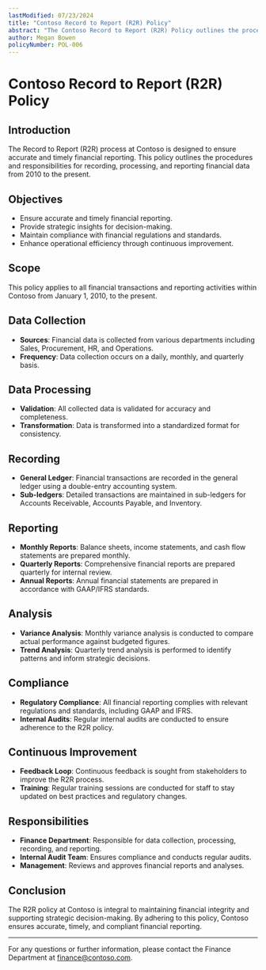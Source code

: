 ```yaml
---
lastModified: 07/23/2024
title: "Contoso Record to Report (R2R) Policy"
abstract: "The Contoso Record to Report (R2R) Policy outlines the procedures and responsibilities for accurate and timely financial reporting from 2010 to the present. It covers data collection from various departments, validation and transformation of data, recording in general and sub-ledgers, and the preparation of monthly, quarterly, and annual financial reports. The policy emphasizes compliance with GAAP/IFRS standards, regular internal audits, and continuous improvement through feedback and training. Responsibilities are assigned to the Finance Department, Internal Audit Team, and Management to ensure financial integrity and support strategic decision-making."
author: Megan Bowen
policyNumber: POL-006
---
```


# Contoso Record to Report (R2R) Policy

## Introduction
The Record to Report (R2R) process at Contoso is designed to ensure accurate and timely financial reporting. This policy outlines the procedures and responsibilities for recording, processing, and reporting financial data from 2010 to the present.

## Objectives
- Ensure accurate and timely financial reporting.
- Provide strategic insights for decision-making.
- Maintain compliance with financial regulations and standards.
- Enhance operational efficiency through continuous improvement.

## Scope
This policy applies to all financial transactions and reporting activities within Contoso from January 1, 2010, to the present.

## Data Collection
- **Sources**: Financial data is collected from various departments including Sales, Procurement, HR, and Operations.
- **Frequency**: Data collection occurs on a daily, monthly, and quarterly basis.

## Data Processing
- **Validation**: All collected data is validated for accuracy and completeness.
- **Transformation**: Data is transformed into a standardized format for consistency.

## Recording
- **General Ledger**: Financial transactions are recorded in the general ledger using a double-entry accounting system.
- **Sub-ledgers**: Detailed transactions are maintained in sub-ledgers for Accounts Receivable, Accounts Payable, and Inventory.

## Reporting
- **Monthly Reports**: Balance sheets, income statements, and cash flow statements are prepared monthly.
- **Quarterly Reports**: Comprehensive financial reports are prepared quarterly for internal review.
- **Annual Reports**: Annual financial statements are prepared in accordance with GAAP/IFRS standards.

## Analysis
- **Variance Analysis**: Monthly variance analysis is conducted to compare actual performance against budgeted figures.
- **Trend Analysis**: Quarterly trend analysis is performed to identify patterns and inform strategic decisions.

## Compliance
- **Regulatory Compliance**: All financial reporting complies with relevant regulations and standards, including GAAP and IFRS.
- **Internal Audits**: Regular internal audits are conducted to ensure adherence to the R2R policy.

## Continuous Improvement
- **Feedback Loop**: Continuous feedback is sought from stakeholders to improve the R2R process.
- **Training**: Regular training sessions are conducted for staff to stay updated on best practices and regulatory changes.

## Responsibilities
- **Finance Department**: Responsible for data collection, processing, recording, and reporting.
- **Internal Audit Team**: Ensures compliance and conducts regular audits.
- **Management**: Reviews and approves financial reports and analyses.

## Conclusion
The R2R policy at Contoso is integral to maintaining financial integrity and supporting strategic decision-making. By adhering to this policy, Contoso ensures accurate, timely, and compliant financial reporting.

---

For any questions or further information, please contact the Finance Department at finance@contoso.com.